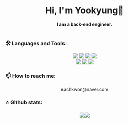 <!--
**Eachkwon/eachkwon** is a ✨ _special_ ✨ repository because its `README.md` (this file) appears on your GitHub profile.

Here are some ideas to get you started:

- 🔭 I’m currently working on ...
- 🌱 I’m currently learning ...
- 👯 I’m looking to collaborate on ...
- 🤔 I’m looking for help with ...
- 💬 Ask me about ...
- 📫 How to reach me: ...
- 😄 Pronouns: ...
- ⚡ Fun fact: ...
-->

<h1 align="center">Hi, I'm Yookyung👋</h2>
<div align="center"><strong>I am a back-end engineer.</strong></div>
<br />
<h3 align="left">🛠️ Languages and Tools:</h4>
<div align="center">
<img src="https://img.shields.io/badge/Java-007396?style=for-the-badge&logo=Java&logoColor=white">
<img src="https://img.shields.io/badge/SpringBoot-6DB33F?style=for-the-badge&logo=SpringBoot&logoColor=white">
<img src="https://img.shields.io/badge/Python-3776AB?style=for-the-badge&logo=Python&logoColor=white">
<img src="https://img.shields.io/badge/MySQL-4479A1?style=for-the-badge&logo=MySQL&logoColor=white">
<br />
<img src="https://img.shields.io/badge/HTML-E34F26?style=for-the-badge&logo=HTML5&logoColor=white">
<img src="https://img.shields.io/badge/CSS-1572B6?style=for-the-badge&logo=CSS3&logoColor=white">
<img src="https://img.shields.io/badge/JavaScript-F7DF1E?style=for-the-badge&logo=JavaScript&logoColor=white">
</div>
<h3 align="left">📫 How to reach me:</h4>
<div align="center">
  <p>eachkwon@naver.com</p>
</div>
<h3 align="left">⭐ Github stats:</h4>
<div align="center"><img src="https://github-readme-stats.vercel.app/api?username=eachkwon&show_icons=true&count_private=true&hide_border=true" align="center" /><img src="https://github-readme-stats.vercel.app/api/top-langs/?username=eachkwon&hide_border=true&layout=compact" align="center" /></div> 

